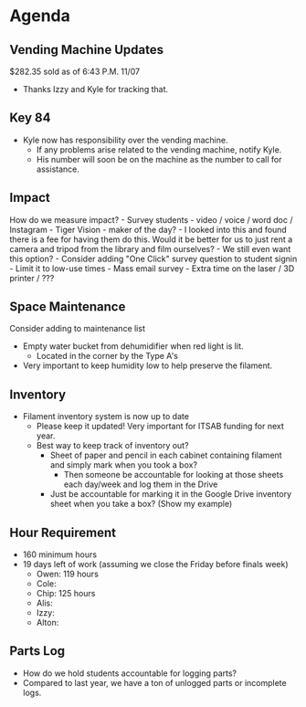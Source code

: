 # Agenda

## Vending Machine Updates
$282.35 sold as of 6:43 P.M. 11/07
- Thanks Izzy and Kyle for tracking that.

## Key 84
- Kyle now has responsibility over the vending machine.
  - If any problems arise related to the vending machine, notify Kyle.
  - His number will soon be on the machine as the number to call for assistance.

## Impact
How do we measure impact?
    - Survey students - video / voice / word doc / Instagram
        - Tiger Vision - maker of the day?
          - I looked into this and found there is a fee for having them do this. Would it be better for us to just rent a camera and tripod from the library and film ourselves?
            - We still even want this option?
    - Consider adding "One Click" survey question to student signin
        - Limit it to low-use times
    - Mass email survey
        - Extra time on the laser / 3D printer / ???

## Space Maintenance
Consider adding to maintenance list
- Empty water bucket from dehumidifier when red light is lit.
  - Located in the corner by the Type A's
- Very important to keep humidity low to help preserve the filament.

## Inventory
- Filament inventory system is now up to date
  - Please keep it updated! Very important for ITSAB funding for next year.
  - Best way to keep track of inventory out?
    - Sheet of paper and pencil in each cabinet containing filament and simply mark when you took a box?
      - Then someone be accountable for looking at those sheets each day/week and log them in the Drive
    - Just be accountable for marking it in the Google Drive inventory sheet when you take a box? (Show my example)

## Hour Requirement
- 160 minimum hours
- 19 days left of work (assuming we close the Friday before finals week)
  - Owen: 119 hours
  - Cole:
  - Chip: 125 hours
  - Alis:
  - Izzy:
  - Alton:
  
## Parts Log
- How do we hold students accountable for logging parts?
- Compared to last year, we have a ton of unlogged parts or incomplete logs.
